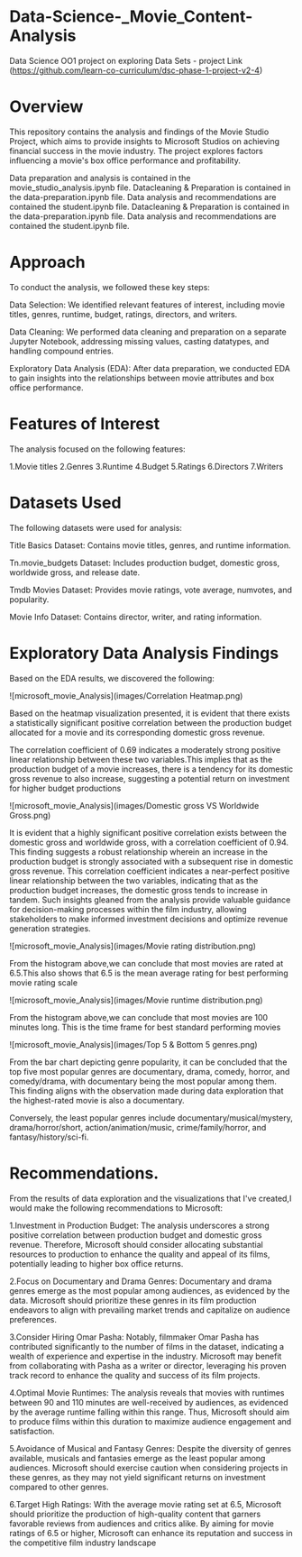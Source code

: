 # Data-Science-_Movie_Content-Analysis
Data Science OO1 project on exploring Data Sets  -  project Link (https://github.com/learn-co-curriculum/dsc-phase-1-project-v2-4)

# Overview
This repository contains the analysis and findings of the Movie Studio Project, which aims to provide insights to Microsoft Studios on achieving financial success in the movie industry. The project explores factors influencing a movie's box office performance and profitability.

Data preparation and analysis is contained in the movie_studio_analysis.ipynb file.
Datacleaning & Preparation is contained in the data-preparation.ipynb file.
Data analysis and recommendations are contained the student.ipynb file.
Datacleaning & Preparation is contained in the data-preparation.ipynb file. Data analysis and recommendations are contained the student.ipynb file.

# Approach
To conduct the analysis, we followed these key steps:

Data Selection: We identified relevant features of interest, including movie titles, genres, runtime, budget, ratings, directors, and writers.

Data Cleaning: We performed data cleaning and preparation on a separate Jupyter Notebook, addressing missing values, casting datatypes, and handling compound entries.

Exploratory Data Analysis (EDA): After data preparation, we conducted EDA to gain insights into the relationships between movie attributes and box office performance.

# Features of Interest
The analysis focused on the following features:

1.Movie titles
2.Genres
3.Runtime
4.Budget
5.Ratings
6.Directors
7.Writers

# Datasets Used
The following datasets were used for analysis:

Title Basics Dataset: Contains movie titles, genres, and runtime information.

Tn.movie_budgets Dataset: Includes production budget, domestic gross, worldwide gross, and release date.

Tmdb Movies Dataset: Provides movie ratings, vote average, numvotes, and popularity.

Movie Info Dataset: Contains director, writer, and rating information.

# Exploratory Data Analysis Findings
Based on the EDA results, we discovered the following:

![microsoft_movie_Analysis](images/Correlation Heatmap.png)

Based on the heatmap visualization presented, it is evident that there exists a statistically significant positive correlation between the production budget allocated for a movie and its corresponding domestic gross revenue. 

The correlation coefficient of 0.69 indicates a moderately strong positive linear relationship between these two variables.This implies that as the production budget of a movie increases, there is a tendency for its domestic gross revenue to also increase, suggesting a potential return on investment for higher budget productions


![microsoft_movie_Analysis](images/Domestic gross VS Worldwide Gross.png)

It is evident that a highly significant positive correlation exists between the domestic gross and worldwide gross, with a correlation coefficient of 0.94. This finding suggests a robust relationship wherein an increase in the production budget is strongly associated with a subsequent rise in domestic gross revenue. This correlation coefficient indicates a near-perfect positive linear relationship between the two variables, indicating that as the production budget increases, the domestic gross tends to increase in tandem. Such insights gleaned from the analysis provide valuable guidance for decision-making processes within the film industry, allowing stakeholders to make informed investment decisions and optimize revenue generation strategies.




![microsoft_movie_Analysis](images/Movie rating distribution.png)

From the histogram above,we can conclude that most movies are rated at 6.5.This also shows that 6.5 is the mean average rating for best performing movie rating scale



![microsoft_movie_Analysis](images/Movie runtime distribution.png)

From the histogram above,we can conclude that most movies are 100 minutes long. This is the time frame for best standard performing movies

![microsoft_movie_Analysis](images/Top 5 & Bottom 5 genres.png)

From the bar chart depicting genre popularity, it can be concluded that the top five most popular genres are documentary, drama, comedy, horror, and comedy/drama, with documentary being the most popular among them. This finding aligns with the observation made during data exploration that the highest-rated movie is also a documentary.

Conversely, the least popular genres include documentary/musical/mystery, drama/horror/short, action/animation/music, crime/family/horror, and fantasy/history/sci-fi.


# Recommendations.

From the results of data exploration and the visualizations that I've created,I would make the following recommendations to Microsoft:

1.Investment in Production Budget: The analysis underscores a strong positive correlation between production budget and domestic gross revenue. Therefore, Microsoft should consider allocating substantial resources to production to enhance the quality and appeal of its films, potentially leading to higher box office returns.

2.Focus on Documentary and Drama Genres: Documentary and drama genres emerge as the most popular among audiences, as evidenced by the data. Microsoft should prioritize these genres in its film production endeavors to align with prevailing market trends and capitalize on audience preferences.

3.Consider Hiring Omar Pasha: Notably, filmmaker Omar Pasha has contributed significantly to the number of films in the dataset, indicating a wealth of experience and expertise in the industry. Microsoft may benefit from collaborating with Pasha as a writer or director, leveraging his proven track record to enhance the quality and success of its film projects.

4.Optimal Movie Runtimes: The analysis reveals that movies with runtimes between 90 and 110 minutes are well-received by audiences, as evidenced by the average runtime falling within this range. Thus, Microsoft should aim to produce films within this duration to maximize audience engagement and satisfaction.

5.Avoidance of Musical and Fantasy Genres: Despite the diversity of genres available, musicals and fantasies emerge as the least popular among audiences. Microsoft should exercise caution when considering projects in these genres, as they may not yield significant returns on investment compared to other genres.

6.Target High Ratings: With the average movie rating set at 6.5, Microsoft should prioritize the production of high-quality content that garners favorable reviews from audiences and critics alike. By aiming for movie ratings of 6.5 or higher, Microsoft can enhance its reputation and success in the competitive film industry landscape